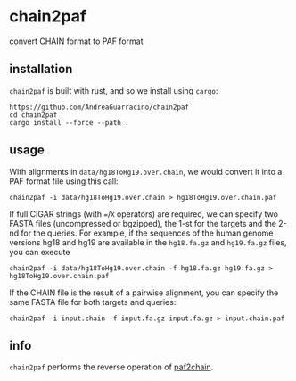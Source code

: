 # chain2paf
convert CHAIN format to PAF format

## installation

`chain2paf` is built with rust, and so we install using `cargo`:

```shell
https://github.com/AndreaGuarracino/chain2paf
cd chain2paf
cargo install --force --path .
```

## usage

With alignments in `data/hg18ToHg19.over.chain`, we would convert it into a PAF format file using this call:

```shell
chain2paf -i data/hg18ToHg19.over.chain > hg18ToHg19.over.chain.paf
```

If full CIGAR strings (with `=`/`X` operators) are required, we can specify two FASTA files (uncompressed or bgzipped),
the 1-st for the targets and the 2-nd for the queries. For example, if the sequences of the human genome versions 
hg18 and hg19 are available in the `hg18.fa.gz` and `hg19.fa.gz` files, you can execute

```shell
chain2paf -i data/hg18ToHg19.over.chain -f hg18.fa.gz hg19.fa.gz > hg18ToHg19.over.chain.paf
```

If the CHAIN file is the result of a pairwise alignment, you can specify the same FASTA file for both targets and queries:

```shell
chain2paf -i input.chain -f input.fa.gz input.fa.gz > input.chain.paf
```

## info

`chain2paf` performs the reverse operation of [paf2chain](https://github.com/AndreaGuarracino/paf2chain).
